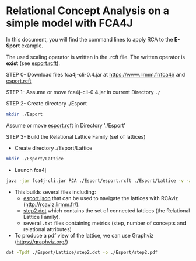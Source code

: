 #	Relational Concept Analysis on a simple model with FCA4J

In this document, you will find the command lines to apply RCA to the **E-Sport** example.

The used scaling operator is written in the .rcft file. The written operator is **exist** (see [esport.rcft](../TP/E-Sport/esport.rcft)).

STEP 0- Download files fca4j-cli-0.4.jar at https://www.lirmm.fr/fca4j/ and [esport.rcft](../TP/E-Sport/esport.rcft)

STEP 1- Assume or move fca4j-cli-0.4.jar in current Directory `./`

STEP 2- Create directory ./Esport 

```bash
mkdir ./Esport
```	
Assume or move [esport.rcft](../TP/E-Sport/esport.rcft) in Directory './Esport'

STEP 3- Build the Relational Lattice Family (set of lattices)
- Create directory ./Esport/Lattice
```bash
mkdir ./Esport/Lattice
```
- Launch fca4j
```bash
java -jar fca4j-cli.jar RCA ./Esport/esport.rcft ./Esport/Lattice -v -a ADD_EXTENT
```
- This builds several files including:
	- [esport.json](../TP/E-Sport/Lattice/esport.json) that can be used to navigate the lattices with RCAviz (http://rcaviz.lirmm.fr/).
	- [step2.dot](../TP/E-Sport/Lattice/step2.dot) which contains the set of connected lattices (the Relational Lattice Family). 
	- several `.txt` files containing metrics (step, number of concepts and relational attributes)
- To produce a pdf view of the lattice, we can use Graphviz (https://graphviz.org/) 

```bash
dot -Tpdf ./Esport/Lattice/step2.dot -o ./Esport/step2.pdf
```